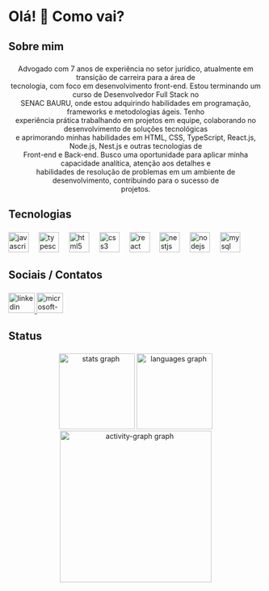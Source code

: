 <h1 align="left">Olá! 👋 Como vai?</h1>

###

<h2 align="left">Sobre mim</h2>

###

<p align="center">Advogado com 7 anos de experiência no setor jurídico, atualmente em transição de carreira para a área de<br>tecnologia, com foco em desenvolvimento front-end. Estou terminando um curso de Desenvolvedor Full Stack no<br>SENAC BAURU, onde estou adquirindo habilidades em programação, frameworks e metodologias ágeis. Tenho<br>experiência prática trabalhando em projetos em equipe, colaborando no desenvolvimento de soluções tecnológicas<br>e aprimorando minhas habilidades em HTML, CSS, TypeScript, React.js, Node.js, Nest.js e outras tecnologias de<br>Front-end e Back-end. Busco uma oportunidade para aplicar minha capacidade analítica, atenção aos detalhes e<br>habilidades de resolução de problemas em um ambiente de desenvolvimento, contribuindo para o sucesso de<br>projetos.</p>

###

<h2 align="left">Tecnologias</h2>

###

<div align="left">
  <img src="https://cdn.jsdelivr.net/gh/devicons/devicon/icons/javascript/javascript-original.svg" height="40" alt="javascript logo"  />
  <img width="12" />
  <img src="https://cdn.jsdelivr.net/gh/devicons/devicon/icons/typescript/typescript-original.svg" height="40" alt="typescript logo"  />
  <img width="12" />
  <img src="https://cdn.jsdelivr.net/gh/devicons/devicon/icons/html5/html5-original.svg" height="40" alt="html5 logo"  />
  <img width="12" />
  <img src="https://cdn.jsdelivr.net/gh/devicons/devicon/icons/css3/css3-original.svg" height="40" alt="css3 logo"  />
  <img width="12" />
  <img src="https://cdn.jsdelivr.net/gh/devicons/devicon/icons/react/react-original.svg" height="40" alt="react logo"  />
  <img width="12" />
  <img src="https://cdn.jsdelivr.net/gh/devicons/devicon/icons/nestjs/nestjs-original.svg" height="40" alt="nestjs logo"  />
  <img width="12" />
  <img src="https://cdn.jsdelivr.net/gh/devicons/devicon/icons/nodejs/nodejs-original.svg" height="40" alt="nodejs logo"  />
  <img width="12" />
  <img src="https://cdn.jsdelivr.net/gh/devicons/devicon/icons/mysql/mysql-original.svg" height="40" alt="mysql logo"  />
</div>

###

<h2 align="left">Sociais / Contatos</h2>

###

<div align="left">
  <a href="https://br.linkedin.com/in/lucasbornathopiresdev" target="_blank">
    <img src="https://raw.githubusercontent.com/maurodesouza/profile-readme-generator/master/src/assets/icons/social/linkedin/default.svg" width="52" height="40" alt="linkedin logo"  />
  </a>
  <a href="mailto:lucasbornatho@outlook.com" target="_blank">
    <img src="https://raw.githubusercontent.com/maurodesouza/profile-readme-generator/master/src/assets/icons/social/microsoft-outlook/default.svg" width="52" height="40" alt="microsoft-outlook logo"  />
  </a>
</div>

###

<h2 align="left">Status</h2>

###

<div align="center">
  <img src="https://github-readme-stats.vercel.app/api?username=lucasbornatho&hide_title=false&hide_rank=false&show_icons=true&include_all_commits=true&count_private=true&disable_animations=false&theme=radical&locale=en&hide_border=false&order=1" height="150" alt="stats graph"  />
  <img src="https://github-readme-stats.vercel.app/api/top-langs?username=lucasbornatho&locale=en&hide_title=false&layout=compact&card_width=320&langs_count=5&theme=radical&hide_border=false&order=2" height="150" alt="languages graph"  />
  <img src="https://github-readme-activity-graph.vercel.app/graph?username=lucasbornatho&radius=16&theme=react&area=true&order=5" height="300" alt="activity-graph graph"  />
</div>

###

